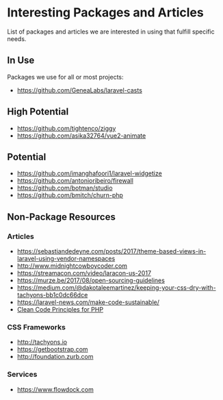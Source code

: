 # Interesting Packages and Articles
List of packages and articles we are interested in using that fulfill specific needs.

## In Use
Packages we use for all or most projects:
- https://github.com/GeneaLabs/laravel-casts

## High Potential
- https://github.com/tightenco/ziggy
- https://github.com/asika32764/vue2-animate

## Potential
- https://github.com/imanghafoori1/laravel-widgetize
- https://github.com/antonioribeiro/firewall
- https://github.com/botman/studio
- https://github.com/bmitch/churn-php

## Non-Package Resources
### Articles
- https://sebastiandedeyne.com/posts/2017/theme-based-views-in-laravel-using-vendor-namespaces
- http://www.midnightcowboycoder.com
- https://streamacon.com/video/laracon-us-2017
- https://murze.be/2017/08/open-sourcing-guidelines
- https://medium.com/@dakotaleemartinez/keeping-your-css-dry-with-tachyons-bb1c0dc66dce
- https://laravel-news.com/make-code-sustainable/
- [Clean Code Principles for PHP](https://github.com/jupeter/clean-code-php)

### CSS Frameworks
- http://tachyons.io
- https://getbootstrap.com
- http://foundation.zurb.com

### Services
- https://www.flowdock.com
